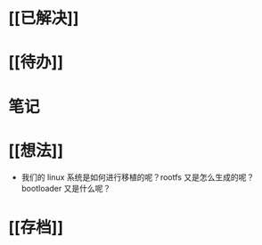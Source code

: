 # [[已解决]]

# [[待办]]

# 笔记

# [[想法]]
- 我们的 linux 系统是如何进行移植的呢？rootfs 又是怎么生成的呢？bootloader 又是什么呢？

# [[存档]]